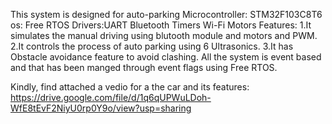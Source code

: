 This system is designed for auto-parking 
Microcontroller: STM32F103C8T6
os: Free RTOS
Drivers:UART Bluetooth Timers Wi-Fi Motors
Features:
1.It simulates the manual driving using blutooth module and motors and PWM.
2.It controls the process of auto parking using 6 Ultrasonics.
3.It has Obstacle avoidance feature to avoid clashing.
All the system is event based and that has been manged through event flags using Free RTOS.

Kindly, find attached a vedio for a the car and its features: https://drive.google.com/file/d/1q6qUPWuLDoh-WfE8tEvF2NiyU0rp0Y9o/view?usp=sharing
